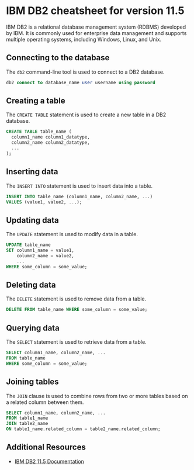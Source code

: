 # IBM DB2 cheatsheet for version 11.5

IBM DB2 is a relational database management system (RDBMS) developed by IBM. It is commonly used for enterprise data management and supports multiple operating systems, including Windows, Linux, and Unix.

## Connecting to the database

The `db2` command-line tool is used to connect to a DB2 database.

```SQL
db2 connect to database_name user username using password
```

## Creating a table

The `CREATE TABLE` statement is used to create a new table in a DB2 database.

```SQL
CREATE TABLE table_name (
  column1_name column1_datatype,
  column2_name column2_datatype,
  ...
);
```

## Inserting data

The `INSERT INTO` statement is used to insert data into a table.

```SQL
INSERT INTO table_name (column1_name, column2_name, ...)
VALUES (value1, value2, ...);
```

## Updating data

The `UPDATE` statement is used to modify data in a table.

```SQL
UPDATE table_name
SET column1_name = value1,
    column2_name = value2,
    ...
WHERE some_column = some_value;
```

## Deleting data

The `DELETE` statement is used to remove data from a table.

```SQL
DELETE FROM table_name WHERE some_column = some_value;
```

## Querying data

The `SELECT` statement is used to retrieve data from a table.

```SQL
SELECT column1_name, column2_name, ...
FROM table_name
WHERE some_column = some_value;
```

## Joining tables

The `JOIN` clause is used to combine rows from two or more tables based on a related column between them.

```SQL
SELECT column1_name, column2_name, ...
FROM table1_name
JOIN table2_name
ON table1_name.related_column = table2_name.related_column;
```

## Additional Resources

- [IBM DB2 11.5 Documentation](https://www.ibm.com/support/knowledgecenter/en/SSEPGG_11.5.0/com.ibm.db2.luw.sql.ref.doc/doc/r0001975.html)
